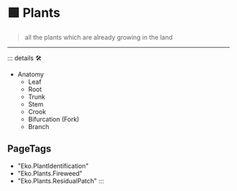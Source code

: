 # 🟩  <ekos>Plants</ekos>

> all the plants which are already growing in the land

---

<!-- =================================================== -->
<!-- =================================================== -->
<!-- =================================================== -->
<!-- =================================================== -->
<!-- =================================================== -->
::: details 🛠

- Anatomy
    - Leaf
    - Root
    - Trunk
    - Stem
    - Crook
    - Bifurcation (Fork)
    - Branch

<h2>PageTags</h2>

- "Eko.PlantIdentification"
- "Eko.Plants.Fireweed"
- "Eko.Plants.ResidualPatch"
:::
